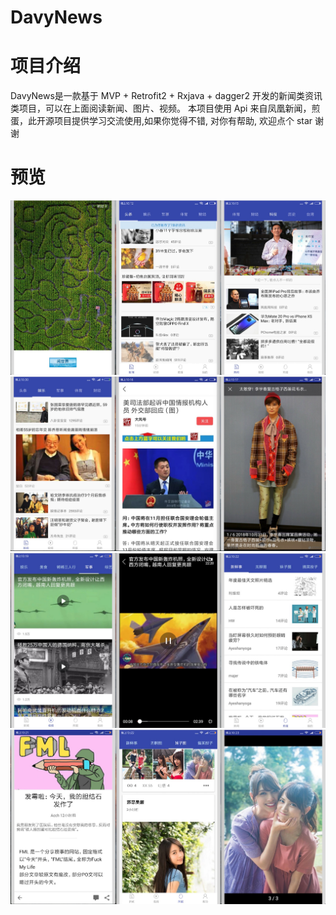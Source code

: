 # DavyNews

# 项目介绍
DavyNews是一款基于 MVP + Retrofit2 + Rxjava + dagger2 开发的新闻类资讯类项目，可以在上面阅读新闻、图片、视频。
本项目使用 Api 来自凤凰新闻，煎蛋，此开源项目提供学习交流使用,如果你觉得不错, 对你有帮助, 欢迎点个 star 谢谢
# 预览

![image](https://github.com/Davy1023/DavyNews/blob/master/images/1540996508615.jpg)
![image](https://github.com/Davy1023/DavyNews/blob/master/images/1540996670446.jpg)
![image](https://github.com/Davy1023/DavyNews/blob/master/images/1540996921896.jpg)
![image](https://github.com/Davy1023/DavyNews/blob/master/images/1540997102095.jpg)
